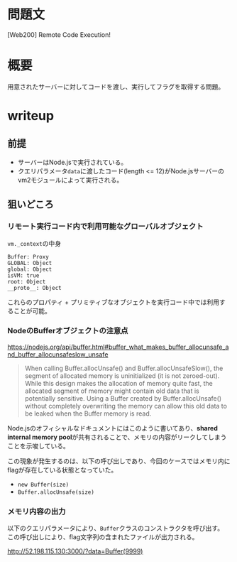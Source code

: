 # 問題文

[Web200]
Remote Code Execution!

# 概要
用意されたサーバーに対してコードを渡し、実行してフラグを取得する問題。

# writeup

## 前提

- サーバーはNode.jsで実行されている。
- クエリパラメータ`data`に渡したコード(length <= 12)がNode.jsサーバーのvm2モジュールによって実行される。

## 狙いどころ

### リモート実行コード内で利用可能なグローバルオブジェクト

`vm._context`の中身

```
Buffer: Proxy
GLOBAL: Object
global: Object
isVM: true
root: Object
__proto__: Object
```

これらのプロパティ + プリミティブなオブジェクトを実行コード中では利用することが可能。


### NodeのBufferオブジェクトの注意点
https://nodejs.org/api/buffer.html#buffer_what_makes_buffer_allocunsafe_and_buffer_allocunsafeslow_unsafe

> When calling Buffer.allocUnsafe() and Buffer.allocUnsafeSlow(), the segment of allocated memory is uninitialized (it is not zeroed-out). While this design makes the allocation of memory quite fast, the allocated segment of memory might contain old data that is potentially sensitive. Using a Buffer created by Buffer.allocUnsafe() without completely overwriting the memory can allow this old data to be leaked when the Buffer memory is read.

Node.jsのオフィシャルなドキュメントにはこのように書いてあり、**shared internal memory pool**が共有されることで、メモリの内容がリークしてしまうことを示唆している。

この現象が発生するのは、以下の呼び出しであり、今回のケースではメモリ内にflagが存在している状態となっていた。

- `new Buffer(size)`
- `Buffer.allocUnsafe(size)`


### メモリ内容の出力

以下のクエリパラメータにより、`Buffer`クラスのコンストラクタを呼び出す。
この呼び出しにより、flag文字列の含まれたファイルが出力される。

http://52.198.115.130:3000/?data=Buffer(9999)


